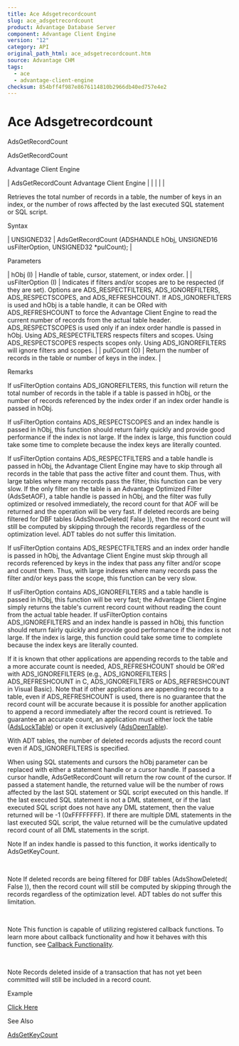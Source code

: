 ```yaml
---
title: Ace Adsgetrecordcount
slug: ace_adsgetrecordcount
product: Advantage Database Server
component: Advantage Client Engine
version: "12"
category: API
original_path_html: ace_adsgetrecordcount.htm
source: Advantage CHM
tags:
  - ace
  - advantage-client-engine
checksum: 854bff4f987e8676114810b2966db40ed757e4e2
---
```


# Ace Adsgetrecordcount

AdsGetRecordCount

AdsGetRecordCount

Advantage Client Engine

| AdsGetRecordCount  Advantage Client Engine |  |  |  |  |

Retrieves the total number of records in a table, the number of keys in an index, or the number of rows affected by the last executed SQL statement or SQL script.

Syntax

| UNSIGNED32 | AdsGetRecordCount (ADSHANDLE hObj,  UNSIGNED16 usFilterOption,  UNSIGNED32 \*pulCount); |

Parameters

| hObj (I) | Handle of table, cursor, statement, or index order. |
| usFilterOption (I) | Indicates if filters and/or scopes are to be respected (if they are set). Options are ADS\_RESPECTFILTERS, ADS\_IGNOREFILTERS, ADS\_RESPECTSCOPES, and ADS\_REFRESHCOUNT. If ADS\_IGNOREFILTERS is used and hObj is a table handle, it can be ORed with ADS\_REFRESHCOUNT to force the Advantage Client Engine to read the current number of records from the actual table header. ADS\_RESPECTSCOPES is used only if an index order handle is passed in hObj. Using ADS\_RESPECTFILTERS respects filters and scopes. Using ADS\_RESPECTSCOPES respects scopes only. Using ADS\_IGNOREFILTERS will ignore filters and scopes. |
| pulCount (O) | Return the number of records in the table or number of keys in the index. |

Remarks

If usFilterOption contains ADS\_IGNOREFILTERS, this function will return the total number of records in the table if a table is passed in hObj, or the number of records referenced by the index order if an index order handle is passed in hObj.

If usFilterOption contains ADS\_RESPECTSCOPES and an index handle is passed in hObj, this function should return fairly quickly and provide good performance if the index is not large. If the index is large, this function could take some time to complete because the index keys are literally counted.

If usFilterOption contains ADS\_RESPECTFILTERS and a table handle is passed in hObj, the Advantage Client Engine may have to skip through all records in the table that pass the active filter and count them. Thus, with large tables where many records pass the filter, this function can be very slow. If the only filter on the table is an Advantage Optimized Filter (AdsSetAOF), a table handle is passed in hObj, and the filter was fully optimized or resolved immediately, the record count for that AOF will be returned and the operation will be very fast. If deleted records are being filtered for DBF tables (AdsShowDeleted( False )), then the record count will still be computed by skipping through the records regardless of the optimization level. ADT tables do not suffer this limitation.

If usFilterOption contains ADS\_RESPECTFILTERS and an index order handle is passed in hObj, the Advantage Client Engine must skip through all records referenced by keys in the index that pass any filter and/or scope and count them. Thus, with large indexes where many records pass the filter and/or keys pass the scope, this function can be very slow.

If usFilterOption contains ADS\_IGNOREFILTERS and a table handle is passed in hObj, this function will be very fast; the Advantage Client Engine simply returns the table's current record count without reading the count from the actual table header. If usFilterOption contains ADS\_IGNOREFILTERS and an index handle is passed in hObj, this function should return fairly quickly and provide good performance if the index is not large. If the index is large, this function could take some time to complete because the index keys are literally counted.

If it is known that other applications are appending records to the table and a more accurate count is needed, ADS\_REFRESHCOUNT should be OR'ed with ADS\_IGNOREFILTERS (e.g., ADS\_IGNOREFILTERS | ADS\_REFRESHCOUNT in C, ADS\_IGNOREFILTERS or ADS\_REFRESHCOUNT in Visual Basic). Note that if other applications are appending records to a table, even if ADS\_REFRESHCOUNT is used, there is no guarantee that the record count will be accurate because it is possible for another application to append a record immediately after the record count is retrieved. To guarantee an accurate count, an application must either lock the table ([AdsLockTable](ace_adslocktable.md)) or open it exclusively ([AdsOpenTable](ace_adsopentable.md)).

With ADT tables, the number of deleted records adjusts the record count even if ADS\_IGNOREFILTERS is specified.

When using SQL statements and cursors the hObj parameter can be replaced with either a statement handle or a cursor handle. If passed a cursor handle, AdsGetRecordCount will return the row count of the cursor. If passed a statement handle, the returned value will be the number of rows affected by the last SQL statement or SQL script executed on this handle. If the last executed SQL statement is not a DML statement, or if the last executed SQL script does not have any DML statement, then the value returned will be -1 (0xFFFFFFFF). If there are multiple DML statements in the last executed SQL script, the value returned will be the cumulative updated record count of all DML statements in the script.

Note If an index handle is passed to this function, it works identically to AdsGetKeyCount.

 

Note If deleted records are being filtered for DBF tables (AdsShowDeleted( False )), then the record count will still be computed by skipping through the records regardless of the optimization level. ADT tables do not suffer this limitation.

 

Note This function is capable of utilizing registered callback functions. To learn more about callback functionality and how it behaves with this function, see [Callback Functionality](master_callback_functionality.md).

 

Note Records deleted inside of a transaction that has not yet been committed will still be included in a record count.

Example

[Click Here](ace_examples.md#adsgetrecordcountexample)

See Also

[AdsGetKeyCount](ace_adsgetkeycount.md)
